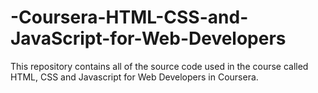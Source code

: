 # -Coursera-HTML-CSS-and-JavaScript-for-Web-Developers
This repository contains all of the source code used in the course called HTML, CSS and Javascript for Web Developers in Coursera.
